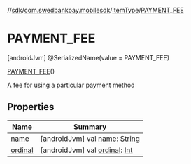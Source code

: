 //[sdk](../../../../index.md)/[com.swedbankpay.mobilesdk](../../index.md)/[ItemType](../index.md)/[PAYMENT_FEE](index.md)



# PAYMENT_FEE  
 [androidJvm] @SerializedName(value = PAYMENT_FEE)  
  
[PAYMENT_FEE](index.md)()  


A fee for using a particular payment method

   


## Properties  
  
|  Name |  Summary | 
|---|---|
| <a name="com.swedbankpay.mobilesdk/ItemType.PAYMENT_FEE/name/#/PointingToDeclaration/"></a>[name](name.md)| <a name="com.swedbankpay.mobilesdk/ItemType.PAYMENT_FEE/name/#/PointingToDeclaration/"></a> [androidJvm] val [name](name.md): [String](https://kotlinlang.org/api/latest/jvm/stdlib/kotlin/-string/index.html)   <br>|
| <a name="com.swedbankpay.mobilesdk/ItemType.PAYMENT_FEE/ordinal/#/PointingToDeclaration/"></a>[ordinal](ordinal.md)| <a name="com.swedbankpay.mobilesdk/ItemType.PAYMENT_FEE/ordinal/#/PointingToDeclaration/"></a> [androidJvm] val [ordinal](ordinal.md): [Int](https://kotlinlang.org/api/latest/jvm/stdlib/kotlin/-int/index.html)   <br>|

